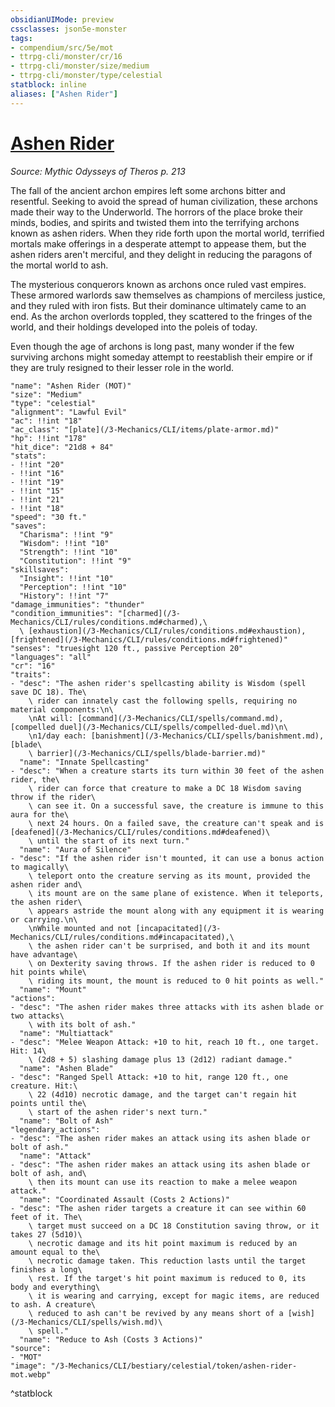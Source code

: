 ```yaml
---
obsidianUIMode: preview
cssclasses: json5e-monster
tags:
- compendium/src/5e/mot
- ttrpg-cli/monster/cr/16
- ttrpg-cli/monster/size/medium
- ttrpg-cli/monster/type/celestial
statblock: inline
aliases: ["Ashen Rider"]
---
```

# [Ashen Rider](3-Mechanics\CLI\bestiary\celestial/ashen-rider-mot.md)
*Source: Mythic Odysseys of Theros p. 213*  

The fall of the ancient archon empires left some archons bitter and resentful. Seeking to avoid the spread of human civilization, these archons made their way to the Underworld. The horrors of the place broke their minds, bodies, and spirits and twisted them into the terrifying archons known as ashen riders. When they ride forth upon the mortal world, terrified mortals make offerings in a desperate attempt to appease them, but the ashen riders aren't merciful, and they delight in reducing the paragons of the mortal world to ash.

The mysterious conquerors known as archons once ruled vast empires. These armored warlords saw themselves as champions of merciless justice, and they ruled with iron fists. But their dominance ultimately came to an end. As the archon overlords toppled, they scattered to the fringes of the world, and their holdings developed into the poleis of today.

Even though the age of archons is long past, many wonder if the few surviving archons might someday attempt to reestablish their empire or if they are truly resigned to their lesser role in the world.

```statblock
"name": "Ashen Rider (MOT)"
"size": "Medium"
"type": "celestial"
"alignment": "Lawful Evil"
"ac": !!int "18"
"ac_class": "[plate](/3-Mechanics/CLI/items/plate-armor.md)"
"hp": !!int "178"
"hit_dice": "21d8 + 84"
"stats":
- !!int "20"
- !!int "16"
- !!int "19"
- !!int "15"
- !!int "21"
- !!int "18"
"speed": "30 ft."
"saves":
  "Charisma": !!int "9"
  "Wisdom": !!int "10"
  "Strength": !!int "10"
  "Constitution": !!int "9"
"skillsaves":
  "Insight": !!int "10"
  "Perception": !!int "10"
  "History": !!int "7"
"damage_immunities": "thunder"
"condition_immunities": "[charmed](/3-Mechanics/CLI/rules/conditions.md#charmed),\
  \ [exhaustion](/3-Mechanics/CLI/rules/conditions.md#exhaustion), [frightened](/3-Mechanics/CLI/rules/conditions.md#frightened)"
"senses": "truesight 120 ft., passive Perception 20"
"languages": "all"
"cr": "16"
"traits":
- "desc": "The ashen rider's spellcasting ability is Wisdom (spell save DC 18). The\
    \ rider can innately cast the following spells, requiring no material components:\n\
    \nAt will: [command](/3-Mechanics/CLI/spells/command.md), [compelled duel](/3-Mechanics/CLI/spells/compelled-duel.md)\n\
    \n1/day each: [banishment](/3-Mechanics/CLI/spells/banishment.md), [blade\
    \ barrier](/3-Mechanics/CLI/spells/blade-barrier.md)"
  "name": "Innate Spellcasting"
- "desc": "When a creature starts its turn within 30 feet of the ashen rider, the\
    \ rider can force that creature to make a DC 18 Wisdom saving throw if the rider\
    \ can see it. On a successful save, the creature is immune to this aura for the\
    \ next 24 hours. On a failed save, the creature can't speak and is [deafened](/3-Mechanics/CLI/rules/conditions.md#deafened)\
    \ until the start of its next turn."
  "name": "Aura of Silence"
- "desc": "If the ashen rider isn't mounted, it can use a bonus action to magically\
    \ teleport onto the creature serving as its mount, provided the ashen rider and\
    \ its mount are on the same plane of existence. When it teleports, the ashen rider\
    \ appears astride the mount along with any equipment it is wearing or carrying.\n\
    \nWhile mounted and not [incapacitated](/3-Mechanics/CLI/rules/conditions.md#incapacitated),\
    \ the ashen rider can't be surprised, and both it and its mount have advantage\
    \ on Dexterity saving throws. If the ashen rider is reduced to 0 hit points while\
    \ riding its mount, the mount is reduced to 0 hit points as well."
  "name": "Mount"
"actions":
- "desc": "The ashen rider makes three attacks with its ashen blade or two attacks\
    \ with its bolt of ash."
  "name": "Multiattack"
- "desc": "Melee Weapon Attack: +10 to hit, reach 10 ft., one target. Hit: 14\
    \ (2d8 + 5) slashing damage plus 13 (2d12) radiant damage."
  "name": "Ashen Blade"
- "desc": "Ranged Spell Attack: +10 to hit, range 120 ft., one creature. Hit:\
    \ 22 (4d10) necrotic damage, and the target can't regain hit points until the\
    \ start of the ashen rider's next turn."
  "name": "Bolt of Ash"
"legendary_actions":
- "desc": "The ashen rider makes an attack using its ashen blade or bolt of ash."
  "name": "Attack"
- "desc": "The ashen rider makes an attack using its ashen blade or bolt of ash, and\
    \ then its mount can use its reaction to make a melee weapon attack."
  "name": "Coordinated Assault (Costs 2 Actions)"
- "desc": "The ashen rider targets a creature it can see within 60 feet of it. The\
    \ target must succeed on a DC 18 Constitution saving throw, or it takes 27 (5d10)\
    \ necrotic damage and its hit point maximum is reduced by an amount equal to the\
    \ necrotic damage taken. This reduction lasts until the target finishes a long\
    \ rest. If the target's hit point maximum is reduced to 0, its body and everything\
    \ it is wearing and carrying, except for magic items, are reduced to ash. A creature\
    \ reduced to ash can't be revived by any means short of a [wish](/3-Mechanics/CLI/spells/wish.md)\
    \ spell."
  "name": "Reduce to Ash (Costs 3 Actions)"
"source":
- "MOT"
"image": "/3-Mechanics/CLI/bestiary/celestial/token/ashen-rider-mot.webp"
```
^statblock